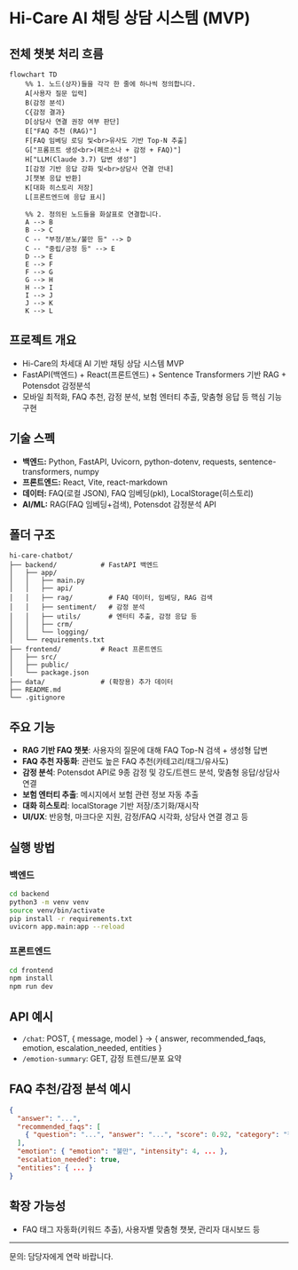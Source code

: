 # Hi-Care AI 채팅 상담 시스템 (MVP)

## 전체 챗봇 처리 흐름

```mermaid
flowchart TD
    %% 1. 노드(상자)들을 각각 한 줄에 하나씩 정의합니다.
    A[사용자 질문 입력]
    B(감정 분석)
    C{감정 결과}
    D[상담사 연결 권장 여부 판단]
    E["FAQ 추천 (RAG)"]
    F[FAQ 임베딩 로딩 및<br>유사도 기반 Top-N 추출]
    G["프롬프트 생성<br>(페르소나 + 감정 + FAQ)"]
    H["LLM(Claude 3.7) 답변 생성"]
    I[감정 기반 응답 강화 및<br>상담사 연결 안내]
    J[챗봇 응답 반환]
    K[대화 히스토리 저장]
    L[프론트엔드에 응답 표시]

    %% 2. 정의된 노드들을 화살표로 연결합니다.
    A --> B
    B --> C
    C -- "부정/분노/불만 등" --> D
    C -- "중립/긍정 등" --> E
    D --> E
    E --> F
    F --> G
    G --> H
    H --> I
    I --> J
    J --> K
    K --> L
```

## 프로젝트 개요
- Hi-Care의 차세대 AI 기반 채팅 상담 시스템 MVP
- FastAPI(백엔드) + React(프론트엔드) + Sentence Transformers 기반 RAG + Potensdot 감정분석
- 모바일 최적화, FAQ 추천, 감정 분석, 보험 엔터티 추출, 맞춤형 응답 등 핵심 기능 구현

## 기술 스펙
- **백엔드:** Python, FastAPI, Uvicorn, python-dotenv, requests, sentence-transformers, numpy
- **프론트엔드:** React, Vite, react-markdown
- **데이터:** FAQ(로컬 JSON), FAQ 임베딩(pkl), LocalStorage(히스토리)
- **AI/ML:** RAG(FAQ 임베딩+검색), Potensdot 감정분석 API

## 폴더 구조
```
hi-care-chatbot/
├── backend/           # FastAPI 백엔드
│   ├── app/
│   │   ├── main.py
│   │   ├── api/
│   │   ├── rag/         # FAQ 데이터, 임베딩, RAG 검색
│   │   ├── sentiment/   # 감정 분석
│   │   ├── utils/       # 엔터티 추출, 감정 응답 등
│   │   ├── crm/
│   │   └── logging/
│   └── requirements.txt
├── frontend/          # React 프론트엔드
│   ├── src/
│   ├── public/
│   └── package.json
├── data/              # (확장용) 추가 데이터
├── README.md
└── .gitignore
```

## 주요 기능
- **RAG 기반 FAQ 챗봇**: 사용자의 질문에 대해 FAQ Top-N 검색 + 생성형 답변
- **FAQ 추천 자동화**: 관련도 높은 FAQ 추천(카테고리/태그/유사도)
- **감정 분석**: Potensdot API로 9종 감정 및 강도/트렌드 분석, 맞춤형 응답/상담사 연결
- **보험 엔터티 추출**: 메시지에서 보험 관련 정보 자동 추출
- **대화 히스토리**: localStorage 기반 저장/초기화/재시작
- **UI/UX**: 반응형, 마크다운 지원, 감정/FAQ 시각화, 상담사 연결 경고 등

## 실행 방법
### 백엔드
```bash
cd backend
python3 -m venv venv
source venv/bin/activate
pip install -r requirements.txt
uvicorn app.main:app --reload
```

### 프론트엔드
```bash
cd frontend
npm install
npm run dev
```

## API 예시
- `/chat`: POST, { message, model } → { answer, recommended_faqs, emotion, escalation_needed, entities }
- `/emotion-summary`: GET, 감정 트렌드/분포 요약

## FAQ 추천/감정 분석 예시
```json
{
  "answer": "...",
  "recommended_faqs": [
    { "question": "...", "answer": "...", "score": 0.92, "category": "질병/상해", "tags": ["질병/상해"] }
  ],
  "emotion": { "emotion": "불만", "intensity": 4, ... },
  "escalation_needed": true,
  "entities": { ... }
}
```

## 확장 가능성
- FAQ 태그 자동화(키워드 추출), 사용자별 맞춤형 챗봇, 관리자 대시보드 등

---
문의: 담당자에게 연락 바랍니다.
